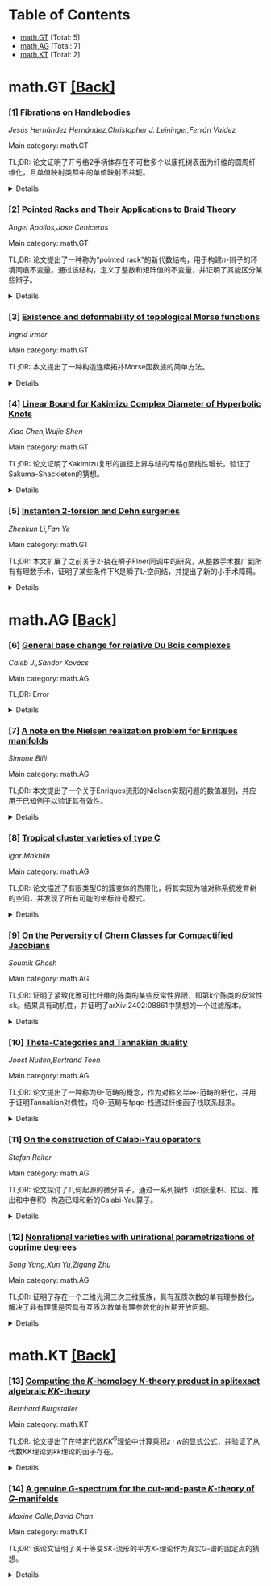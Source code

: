 <div id=toc></div>

# Table of Contents

- [math.GT](#math.GT) [Total: 5]
- [math.AG](#math.AG) [Total: 7]
- [math.KT](#math.KT) [Total: 2]


<div id='math.GT'></div>

# math.GT [[Back]](#toc)

### [1] [Fibrations on Handlebodies](https://arxiv.org/abs/2508.02897)
*Jesús Hernández Hernández,Christopher J. Leininger,Ferrán Valdez*

Main category: math.GT

TL;DR: 论文证明了开亏格2手柄体存在不可数多个以康托树表面为纤维的圆周纤维化，且单值映射类群中的单值映射不共轭。


<details>
  <summary>Details</summary>
Motivation: 探索高维流形（如3-流形）的纤维化结构及其单值映射的多样性。

Method: 通过构造不可数多个纤维化，推广到其他驯服3-流形和无限类型纤维。

Result: 成功构造了不可数多个纤维化，包括开花康托树等多种表面类型。

Conclusion: 该研究为高维流形的纤维化结构提供了新的构造方法和多样性证明。

Abstract: We show that the open genus 2 handlebody admits uncountably-many fibrations
over the circle with fiber homeomorphic to the Cantor tree surface with
non-conjugate monodromies in the mapping class group. The construction
generalizes to produce uncountably many fibrations of other tame 3-manifolds
with infinite type fibers, including the blooming Cantor tree and many other
types of surfaces.

</details>


### [2] [Pointed Racks and Their Applications to Braid Theory](https://arxiv.org/abs/2508.03013)
*Angel Apollos,Jose Ceniceros*

Main category: math.GT

TL;DR: 论文提出了一种称为“pointed rack”的新代数结构，用于构建$n$-辫子的环境同痕不变量。通过该结构，定义了整数和矩阵值的不变量，并证明了其能区分某些辫子。


<details>
  <summary>Details</summary>
Motivation: 研究如何利用新的代数结构（pointed rack）构建辫子的不变量，以区分不同的辫子类型。

Method: 引入pointed rack，并基于此定义整数和矩阵值的不变量，进一步验证其对辫子闭合的rack coloring不变量的决定性。

Result: 成功定义了新的不变量，并通过实例展示了其区分辫子的能力。

Conclusion: pointed rack为辫子的不变量研究提供了新的工具，能够有效区分不同的辫子。

Abstract: We define a new algebraic structure called a \emph{pointed rack} and use it
to construct ambient isotopy invariants of $ n $-braids. We first introduce an
integer-valued invariant of braids using pointed racks. This is then
strengthened by defining a matrix-valued invariant using racks. Moreover, our
invariant determines the rack coloring invariant previously defined for the
closure of the braid. Finally, we include examples of braids that are
distinguished by these new invariants.

</details>


### [3] [Existence and deformability of topological Morse functions](https://arxiv.org/abs/2508.03260)
*Ingrid Irmer*

Main category: math.GT

TL;DR: 本文提出了一种构造连续拓扑Morse函数族的简单方法。


<details>
  <summary>Details</summary>
Motivation: 尽管拓扑Morse函数继承了大多数光滑Morse函数的性质，但其存在性和可变形性仍存在问题。本文旨在解决这一问题。

Method: 通过简单的构造方法，生成了连续的拓扑Morse函数族。

Result: 成功构造了连续的拓扑Morse函数族。

Conclusion: 该方法为拓扑Morse函数的应用提供了新的可能性。

Abstract: In the 1950s Morse defined the analogue of Morse functions for topological
manifolds. In many instances, when mathematicians are using techniques on
topological manifolds that appear to be Morse-theoretic in nature, there is a
topological Morse function implicit in the argument. Topological Morse
functions are known to inherit most of the familiar properties of the usual
(smooth) Morse functions, with two crucial exceptions: existence and
deformability. This paper gives a simple construction of continuous families of
topological Morse functions.

</details>


### [4] [Linear Bound for Kakimizu Complex Diameter of Hyperbolic Knots](https://arxiv.org/abs/2508.03353)
*Xiao Chen,Wujie Shen*

Main category: math.GT

TL;DR: 论文证明了Kakimizu复形的直径上界与结的亏格g呈线性增长，验证了Sakuma-Shackleton的猜想。


<details>
  <summary>Details</summary>
Motivation: 研究Kakimizu复形的直径上界与结的亏格之间的关系，验证Sakuma-Shackleton的猜想。

Method: 通过数学推导和证明，分析Kakimizu复形的直径与结的亏格g的关系。

Result: 直径上界为：g=1时≤2，g=2时≤6，g≥3时≤4g-3。

Conclusion: 结果支持了Sakuma-Shackleton的猜想，表明直径上界与g呈线性关系。

Abstract: We show that the upper bound of the diameter of the Kakimizu complex of an
atoroidal knot grows linearly with the knot genus $g$. Specifically, the
diameter is at most $2$ when $g = 1$, at most $6$ when $g = 2$, and at most $4g
- 3$ for $g \geq 3$. This confirms a conjecture of Sakuma--Shackleton.

</details>


### [5] [Instanton 2-torsion and Dehn surgeries](https://arxiv.org/abs/2508.03394)
*Zhenkun Li,Fan Ye*

Main category: math.GT

TL;DR: 本文扩展了之前关于$2$-挠在瞬子Floer同调中的研究，从整数手术推广到所有有理数手术，证明了某些条件下$K$是瞬子L-空间结，并提出了新的小手术障碍。


<details>
  <summary>Details</summary>
Motivation: 研究瞬子Floer同调中$2$-挠的性质，以理解结的纤维性和L-空间结的特性。

Method: 通过分析有理数手术下的瞬子同调$I^{\sharp}$，结合$2$-挠的条件，推导结的性质。

Result: 若$I^{\sharp}$在某个有理数$r$下无$2$-挠，则$K$是瞬子L-空间结且$r>2g(K)-1$；进一步给出了小手术的新障碍。

Conclusion: $2$-挠的视角为结的纤维性和L-空间结提供了新的判别方法，并改进了已有小手术理论。

Abstract: In our earlier work on $2$-torsion in instanton Floer homology, we considered
only integral surgeries on a knot $K\subset S^3$ and showed that the absence of
$2$-torsion forces $K$ to be fibered. The present paper extends the result to
all rational surgeries. We prove that if the framed instanton homology
$I^{\sharp}(S^3_r(K);\mathbb{Z})$ is $2$-torsion-free for some $r\in
\mathbb{Q}_+$, then $K$ is an instanton L-space knot and $r>2g(K)-1$.
Leveraging this $2$-torsion perspective, we also obtain new small-surgery
obstructions: If either $S^{3}_{5}(K)$ or $S^{3}_{11/2}(K)$ is $SU(2)$-abelian,
then $K$ must be the unknot or the right-handed trefoil. This result sharpens
the small-$SU(2)$-abelian surgery theorems of Kronheimer--Mrowka,
Baldwin--Sivek, and Baldwin--Li--Sivek--Ye.

</details>


<div id='math.AG'></div>

# math.AG [[Back]](#toc)

### [6] [General base change for relative Du Bois complexes](https://arxiv.org/abs/2508.02848)
*Caleb Ji,Sándor Kovács*

Main category: math.AG

TL;DR: Error


<details>
  <summary>Details</summary>
Motivation: Error

Method: Error

Result: Error

Conclusion: Error

Abstract: A partial answer is given to a question raised by Kov\'acs and Taji in
arxiv:2307.07192, namely that the relative Du Bois complex of a family
parametrized by a non-singular curve commutes with base change to a general
point on the base. It is also shown that this property usually fails for
special points.

</details>


### [7] [A note on the Nielsen realization problem for Enriques manifolds](https://arxiv.org/abs/2508.02893)
*Simone Billi*

Main category: math.AG

TL;DR: 本文提出了一个关于Enriques流形的Nielsen实现问题的数值准则，并应用于已知例子以验证其有效性。


<details>
  <summary>Details</summary>
Motivation: 基于超Kähler流形的Birman-Hilden理论和Nielsen实现的最新进展，研究Enriques流形的Nielsen实现问题。

Method: 利用超Kähler流形的相关理论，提出数值准则，并应用于已知的Enriques流形例子。

Result: 通过准则验证了某些群可以实现或不能实现，并讨论了相关问题。

Conclusion: 提出的数值准则有效解决了Enriques流形的Nielsen实现问题，为相关研究提供了新工具。

Abstract: We give a numerical criterion for the Nielsen realization problem for
Enriques manifolds, based on the recent developments on the Birman-Hilden
theory for hyper-K\"ahler manifolds and on Nielsen realization for
hyper-K\"ahler manifolds. We apply the criterion to known examples of Enriques
manifolds to get explicit groups that can be realized or not realized, and
comment on questions related to the Nielsen realization problem.

</details>


### [8] [Tropical cluster varieties of type C](https://arxiv.org/abs/2508.02941)
*Igor Makhlin*

Main category: math.AG

TL;DR: 论文描述了有限类型C的簇变体的热带化，将其实现为轴对称系统发育树的空间，并发现了所有可能的坐标符号模式。


<details>
  <summary>Details</summary>
Motivation: 研究簇变体和簇配置空间的热带化及其符号模式，以揭示其几何结构和代数性质。

Method: 通过构造Gröbner基和热带基，分析簇变体和簇配置空间的热带化及其子扇结构。

Result: 发现热带化子扇对偶于环面体或关联体，并分类了出现的环面退化。

Conclusion: 研究揭示了簇变体的热带化与对称系统发育树的几何联系，为相关代数结构提供了新视角。

Abstract: We explicitly describe the tropicalization of a cluster variety of finite
type C, realizing it as the space of axially symmetric phylogenetic trees. We
also find all occurring sign patterns of coordinates, for both the cluster
variety and the cluster configuration space. We realize the corresponding
signed tropicalizations as subfans of the tropicalization, with each such
subfan dual to either a cyclohedron or an associahedron. As additional results,
we construct Gr\"obner and tropical bases for the defining ideals of both
varieties, and classify the arising toric degenerations.

</details>


### [9] [On the Perversity of Chern Classes for Compactified Jacobians](https://arxiv.org/abs/2508.03103)
*Soumik Ghosh*

Main category: math.AG

TL;DR: 证明了紧致化雅可比纤维的陈类的某些反常性界限，即第k个陈类的反常性≤k。结果具有动机性，并证明了arXiv:2402:08861中猜想的一个过滤版本。


<details>
  <summary>Details</summary>
Motivation: 研究紧致化雅可比纤维的陈类的反常性界限，并验证相关猜想。

Method: 通过动机性方法分析紧致化雅可比纤维的陈类，并证明其反常性界限。

Result: 第k个陈类的反常性≤k，并证明了arXiv:2402:08861中猜想的一个过滤版本。

Conclusion: 结果为紧致化雅可比纤维的陈类提供了反常性界限，并验证了相关猜想。

Abstract: We prove some perversity bounds for the Chern classes of a compactified
Jacobian fibration, namely the $k$-th Chern class of the compactified Jacobian
has perversity $\leq k$. Our results are motivic in nature, and we also prove a
filtration version of a conjecture raised in arxiv:2402:08861.

</details>


### [10] [Theta-Categories and Tannakian duality](https://arxiv.org/abs/2508.03145)
*Joost Nuiten,Bertrand Toen*

Main category: math.AG

TL;DR: 论文提出了一种称为Θ-范畴的概念，作为对称幺半∞-范畴的细化，并用于证明Tannakian对偶性，将Θ-范畴与fpqc-栈通过纤维函子栈联系起来。


<details>
  <summary>Details</summary>
Motivation: 通过细化对称幺半∞-范畴的概念，建立Θ-范畴与fpqc-栈之间的强联系，以推广Tannakian对偶性到任意特征的基环上。

Method: 引入Θ-范畴的概念，并构造纤维函子栈，证明其与fpqc-栈的对偶关系。

Result: 证明了Θ-范畴与fpqc-栈之间的Tannakian对偶性，为任意特征的基环提供了联系。

Conclusion: Θ-范畴为对称幺半∞-范畴的细化，成功建立了与fpqc-栈的强联系，推广了Tannakian对偶性的适用范围。

Abstract: We introduce a notion of $\Theta$-categories, which is a refinement of the
notion of symmetric monoidal $\infty$-categories. We use this notion to prove a
Tannakian duality statement, relating $\Theta$-categories with fpqc-stacks by
means of a certain stack of fiber functors in the context of
$\Theta$-categories. This provides, over a base ring of arbitrary
characteristic, a strong link between Tannakian $\Theta$-categories and the
schematic homotopy types.

</details>


### [11] [On the construction of Calabi-Yau operators](https://arxiv.org/abs/2508.03299)
*Stefan Reiter*

Main category: math.AG

TL;DR: 论文探讨了几何起源的微分算子，通过一系列操作（如张量积、拉回、推出和中卷积）构造已知和新的Calabi-Yau算子。


<details>
  <summary>Details</summary>
Motivation: 研究如何通过几何操作保持微分算子的性质，并扩展Calabi-Yau算子的示例库。

Method: 应用张量积、拉回、推出和中卷积等操作序列。

Result: 成功构造了已知和新的Calabi-Yau算子。

Conclusion: 通过几何操作序列可以有效构造Calabi-Yau算子，为相关研究提供了新工具和示例。

Abstract: Given a differential operator of geometric origin there exists a list of
operations that preserve this property, e.g., tensor products, pull-backs,
push-forwards and the middle convolution. We apply certain sequences of these
operations to construct known and new examples of Calabi-Yau operators.

</details>


### [12] [Nonrational varieties with unirational parametrizations of coprime degrees](https://arxiv.org/abs/2508.03623)
*Song Yang,Xun Yu,Zigang Zhu*

Main category: math.AG

TL;DR: 证明了存在一个二维光滑三次三维簇族，具有互质次数的单有理参数化，解决了非有理簇是否具有互质次数单有理参数化的长期开放问题。


<details>
  <summary>Details</summary>
Motivation: 解决非有理簇是否具有互质次数单有理参数化的长期开放问题。

Method: 使用新的Noether-Cremona方法，用于确定超曲面商的有理性。

Result: 证明了存在一个二维光滑三次三维簇族，具有互质次数的单有理参数化。

Conclusion: 通过新方法解决了长期开放问题，为非有理簇的研究提供了新视角。

Abstract: We show that there exists a $2$-dimensional family of smooth cubic threefolds
admitting unirational parametrizations of coprime degrees. This together with
Clemens--Griffiths' work solves the long standing open problem whether there
exists a nonrational variety with unirational parametrizations of coprime
degrees. Our proof uses a new approach, called the Noether--Cremona method, for
determining the rationality of quotients of hypersurfaces.

</details>


<div id='math.KT'></div>

# math.KT [[Back]](#toc)

### [13] [Computing the $K$-homology $K$-theory product in splitexact algebraic $KK$-theory](https://arxiv.org/abs/2508.03477)
*Bernhard Burgstaller*

Main category: math.KT

TL;DR: 论文提出了在特定代数$KK^G$理论中计算乘积$z \cdot w$的显式公式，并验证了从代数$KK$理论到$kk$理论的函子存在。


<details>
  <summary>Details</summary>
Motivation: 研究在特定$G$-作用下的代数$KK^G$理论中乘积的计算问题，并扩展其适用性。

Method: 提出显式公式计算乘积，并验证函子的存在性。

Result: 成功推导了乘积的显式公式，并证明了函子的存在。

Conclusion: 该研究为相关理论提供了新的计算工具和理论支持。

Abstract: Explicit formulas are indicated that compute the product $z \cdot w$ of a
level-one element $z \in KK^G(A,{\bf C})$ and any element $w \in KK^G({\bf
C},B)$ in splitexact algebraic $KK^G$-theory, or $KK^G$-theory for
$C^*$-algebras, with very special $G$-actions. We also make such products
accessible to linear-split half-exact $kk$-theory by verifying the existence of
a functor from algebraic splitexact $KK$-theory to $kk$-theory.

</details>


### [14] [A genuine $G$-spectrum for the cut-and-paste $K$-theory of $G$-manifolds](https://arxiv.org/abs/2508.03621)
*Maxine Calle,David Chan*

Main category: math.KT

TL;DR: 该论文证明了关于等变$SK$-流形的平方$K$-理论作为真实$G$-谱的固定点的猜想。


<details>
  <summary>Details</summary>
Motivation: 研究剪刀同余$K$-理论在流形剪贴不变量的应用。

Method: 利用谱Mackey函子框架构建真实$G$-谱，并通过平方$K$-理论构造谱Mackey函子。

Result: 成功证明了猜想，并提供了构造谱Mackey函子的通用方法。

Conclusion: 平方$K$-理论在等变$SK$-流形中的应用为真实$G$-谱的固定点提供了理论基础。

Abstract: Recent work has applied scissors congruence $K$-theory to study classical
cut-and-paste ($SK$) invariants of manifolds. This paper proves the conjecture
that the squares $K$-theory of equivariant $SK$-manifolds arises as the fixed
points of a genuine $G$-spectrum. Our method utilizes the framework of spectral
Mackey functors as models for genuine $G$-spectra, and our main technical
result is a general procedure for constructing spectral Mackey functors using
squares $K$-theory.

</details>

